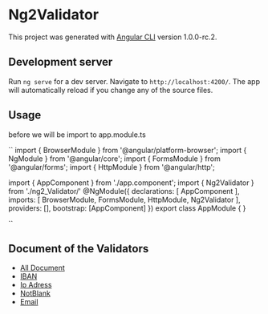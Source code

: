 # Ng2Validator

This project was generated with [Angular CLI](https://github.com/angular/angular-cli) version 1.0.0-rc.2.

## Development server

Run `ng serve` for a dev server. Navigate to `http://localhost:4200/`. The app will automatically reload if you change any of the source files.

## Usage 
before we will be import to app.module.ts 

``
import { BrowserModule } from '@angular/platform-browser';
import { NgModule } from '@angular/core';
import { FormsModule } from '@angular/forms';
import { HttpModule } from '@angular/http';

import { AppComponent } from './app.component';
import { Ng2Validator } from './ng2_Validator/'
@NgModule({
  declarations: [
    AppComponent
  ],
  imports: [
    BrowserModule,
    FormsModule,
    HttpModule,
    Ng2Validator
  ],
  providers: [],
  bootstrap: [AppComponent]
})
export class AppModule { }


``
 

## Document of the Validators
- [All Document](https://github.com/ahmetelcik/ng2-Validator/wiki)
- [IBAN](https://github.com/ahmetelcik/ng2-Validator/wiki/IBAN-Validator)
- [Ip Adress](https://github.com/ahmetelcik/ng2-Validator/wiki/Ip-Adress-Validator)
- [NotBlank](https://github.com/ahmetelcik/ng2-Validator/wiki/NotBlank-Validator)
- [Email](https://github.com/ahmetelcik/ng2-Validator/wiki/EmailValidator)
